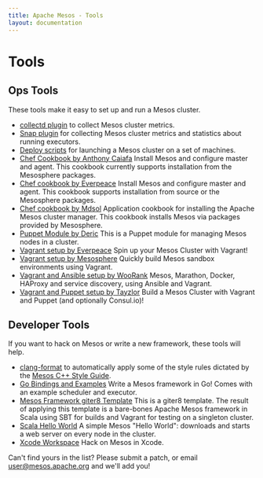```yaml
---
title: Apache Mesos - Tools
layout: documentation
---
```


# Tools

## Ops Tools

These tools make it easy to set up and run a Mesos cluster.

* [collectd plugin](https://github.com/rayrod2030/collectd-mesos) to collect Mesos cluster metrics.
* [Snap plugin](https://github.com/intelsdi-x/snap-plugin-collector-mesos) for collecting Mesos cluster metrics and statistics about running executors.
* [Deploy scripts](deploy-scripts.html) for launching a Mesos cluster on a set of machines.
* [Chef Cookbook by Anthony Caiafa](https://github.com/acaiafa/mesos) Install Mesos and configure master and agent. This cookbook currently supports installation from the Mesosphere packages.
* [Chef cookbook by Everpeace](https://github.com/everpeace/cookbook-mesos) Install Mesos and configure master and agent. This cookbook supports installation from source or the Mesosphere packages.
* [Chef cookbook by Mdsol](https://github.com/mdsol/mesos_cookbook) Application cookbook for installing the Apache Mesos cluster manager. This cookbook installs Mesos via packages provided by Mesosphere.
* [Puppet Module by Deric](https://github.com/deric/puppet-mesos) This is a Puppet module for managing Mesos nodes in a cluster.
* [Vagrant setup by Everpeace](https://github.com/everpeace/vagrant-mesos) Spin up your Mesos Cluster with Vagrant!
* [Vagrant setup by Mesosphere](https://github.com/mesosphere/playa-mesos) Quickly build Mesos sandbox environments using Vagrant.
* [Vagrant and Ansible setup by WooRank](https://github.com/Woorank/vagrant-mesos-cluster) Mesos, Marathon, Docker, HAProxy and service discovery, using Ansible and Vagrant.
* [Vagrant and Puppet setup by Tayzlor](https://github.com/tayzlor/vagrant-puppet-mesosphere) Build a Mesos Cluster with Vagrant and Puppet (and optionally Consul.io)!

## Developer Tools

If you want to hack on Mesos or write a new framework, these tools will help.

* [clang-format](clang-format.html) to automatically apply some of the style rules dictated by the [Mesos C++ Style Guide](c++-style-guide.md).
* [Go Bindings and Examples](https://github.com/mesosphere/mesos-go) Write a Mesos framework in Go! Comes with an example scheduler and executor.
* [Mesos Framework giter8 Template](https://github.com/mesosphere/scala-sbt-mesos-framework.g8) This is a giter8 template. The result of applying this template is a bare-bones Apache Mesos framework in Scala using SBT for builds and Vagrant for testing on a singleton cluster.
* [Scala Hello World](https://gist.github.com/guenter/7471695) A simple Mesos "Hello World": downloads and starts a web server on every node in the cluster.
* [Xcode Workspace](https://github.com/tillt/xcode-mesos) Hack on Mesos in Xcode.

Can't find yours in the list? Please submit a patch, or email user@mesos.apache.org and we'll add you!
